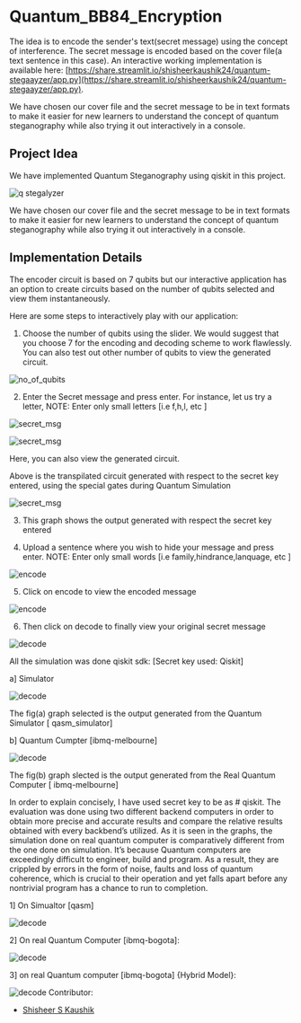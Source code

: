 # Quantum_BB84_Encryption

The idea is to encode the sender's text(secret message) using the concept of interference. The secret message is encoded based on the cover file(a text sentence in this case). An interactive working implementation is available here: [https://share.streamlit.io/shisheerkaushik24/quantum-stegaayzer/app.py](https://share.streamlit.io/shisheerkaushik24/quantum-stegaayzer/app.py). 

We have chosen our cover file and the secret message to be in text formats to make it easier for new learners to understand the concept of quantum steganography while also trying it out interactively in a console. 

## Project Idea

We have implemented Quantum Steganography using qiskit in this project.   

![q stegalyzer](Data/dat0.png)

We have chosen our cover file and the secret message to be in text formats to make it easier for new learners to understand the concept of quantum steganography while also trying it out interactively in a console. 

## Implementation Details

The encoder circuit is based on 7 qubits but our interactive application has an option to create circuits based on the number of qubits selected and view them instantaneously.  

Here are some steps to interactively play with our application:

1. Choose the number of qubits using the slider. We would suggest that you choose 7 for the encoding and decoding scheme to work flawlessly. You can also test out other number of qubits to view the generated circuit.  

![no_of_qubits](Data/img2.png)

2. Enter the Secret message and press enter. For instance, let us try a letter, NOTE: Enter only small letters [i.e f,h,l, etc ]

![secret_msg](Data/dat1.PNG)

![secret_msg](Data/dat2.PNG)

Here, you can also view the generated circuit.

Above is the transpilated circuit generated with respect to the secret key entered, using the special gates during Quantum Simulation  

![secret_msg](Data/dat3.PNG)

3. This graph shows the output generated with respect the secret key entered

4. Upload a sentence where you wish to hide your message and press enter. NOTE: Enter only small words [i.e family,hindrance,lanquage, etc ]

![encode](Data/dat4.PNG)

5. Click on encode to view the encoded message

![encode](Data/dat5.PNG)

6. Then click on decode to finally view your original secret message

![decode](Data/dat6.PNG)

All the simulation was done qiskit sdk: [Secret key used: Qiskit]

a] Simulator

![decode](Data/img7.PNG)

The fig(a) graph selected is the output generated from the Quantum Simulator [ qasm_simulator]

b] Quantum Cumpter [ibmq-melbourne]

![decode](Data/img6.PNG)

The fig(b) graph slected is the output generated from the Real Quantum Computer [ ibmq-melbourne]

In order to explain concisely, I have used secret key to be as # qiskit. The evaluation was done using two different backend computers in order to obtain more precise and accurate results and compare the relative results obtained with every backbend’s utilized. As it is seen in the graphs, the simulation done on real quantum computer is comparatively different from the one done on simulation. It’s because Quantum computers are exceedingly difficult to engineer, build and program. As a result, they are crippled by errors in the form of noise, faults and loss of quantum coherence, which is crucial to their operation and yet falls apart before any nontrivial program has a chance to run to completion. 

1] On Simualtor [qasm]

![decode](Data/img8.PNG)

2] On real Quantum Computer [ibmq-bogota]:

![decode](Data/img9.PNG)

3] on real Quantum computer [ibmq-bogota] {Hybrid Model}:

![decode](Data/img10.PNG)
Contributor:

- [Shisheer S Kaushik](https://www.linkedin.com/in/shisheerkaushik24/)
